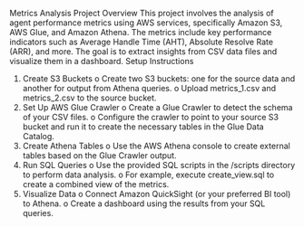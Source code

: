 Metrics Analysis Project
Overview
This project involves the analysis of agent performance metrics using AWS services, specifically Amazon S3, AWS Glue, and Amazon Athena. The metrics include key performance indicators such as Average Handle Time (AHT), Absolute Resolve Rate (ARR), and more. The goal is to extract insights from CSV data files and visualize them in a dashboard.
Setup Instructions
1.	Create S3 Buckets
o	Create two S3 buckets: one for the source data and another for output from Athena queries.
o	Upload metrics_1.csv and metrics_2.csv to the source bucket.
2.	Set Up AWS Glue Crawler
o	Create a Glue Crawler to detect the schema of your CSV files.
o	Configure the crawler to point to your source S3 bucket and run it to create the necessary tables in the Glue Data Catalog.
3.	Create Athena Tables
o	Use the AWS Athena console to create external tables based on the Glue Crawler output.
4.	Run SQL Queries
o	Use the provided SQL scripts in the /scripts directory to perform data analysis.
o	For example, execute create_view.sql to create a combined view of the metrics.
5.	Visualize Data
o	Connect Amazon QuickSight (or your preferred BI tool) to Athena.
o	Create a dashboard using the results from your SQL queries.
